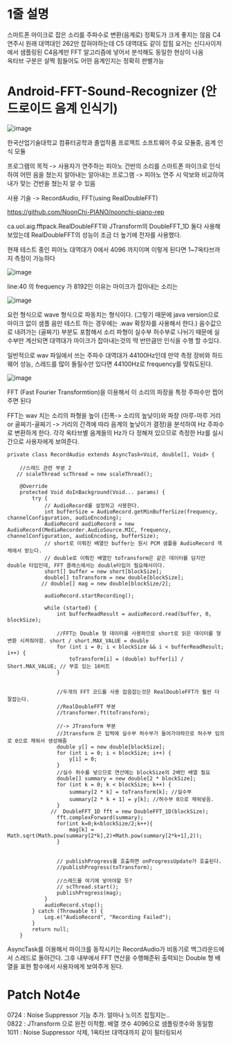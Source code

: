# 1줄 설명
스마트폰 마이크로 잡은 소리를 주파수로 변환(음계로)
정확도가 크게 좋지는 않음 C4 연주시 원래 대역대인 262만 잡혀야하는데 C5 대역대도 같이 잡힘
요거는 신디사이저에서 샘플링된 C4음계만 FFT 알고리즘에 넣어서 분석해도 동일한 현상이 나옴   
옥타브 구분은 살짝 힘들어도 어떤 음계인지는 정확히 판별가능


# Android-FFT-Sound-Recognizer (안드로이드 음계 인식기)

![image](https://user-images.githubusercontent.com/66546156/125195178-86850f80-e28f-11eb-838f-e11b6b069e66.png)

한국산업기술대학교 컴퓨터공학과 졸업작품 프로젝트 소프트웨어 주요 모듈중, 음계 인식 모듈

프로그램의 목적
-> 사용자가 연주하는 피아노 건반의 소리를 스마트폰 마이크로 인식하여 어떤 음을 쳤는지 알아내는 알아내는 프로그램
-> 피아노 연주 시 악보와 비교하여 내가 맞는 건반을 쳤는지 알 수 있음

사용 기술
-> RecordAudio, FFT(using RealDoubleFFT)

https://github.com/NoonChi-PIANO/noonchi-piano-rep


ca.uol.aig.fftpack.RealDoubleFFT와  JTransform의 DoubleFFT_1D 둘다 사용해 보았는데 
RealDoubleFFT의 성능이 조금 더 높기에 전자를 사용했다. 

현재 테스트 중인 피아노 대역대가 0에서 4096 까지이며 이렇게 된다면 1~7옥타브까지 측정이 가능하다

![image](https://user-images.githubusercontent.com/66546156/125195702-c0efac00-e291-11eb-99ba-d88d4db8c1a4.png)


line:40 의 frequency 가 8192인 이유는 마이크가 잡아내는 소리는 

![image](https://user-images.githubusercontent.com/66546156/125195732-ea103c80-e291-11eb-8895-19ed008c5413.png)

요런 형식으로 wave 형식으로 파동치는 형식이다. (그렇기 때문에 java version으로 마이크 없이 샘플 음만 테스트 하는 경우에는 .wav 확장자를 사용해서 한다.)
음수값으로 내려가는 (골짜기) 부분도 포함해서 소리 파형이 실수부 허수부로 나뉘기 때문에 실수부만 계산되면 대역대가 마이크가 잡아내는것의 딱 반만큼만 인식을 수행 할 수있다. 

일반적으로 wav 파일에서 쓰는 주파수 대역대가 44100Hz인데 만약 측정 장비와 하드웨어 성능, 스레드를 많이 돌릴수만 있다면 44100Hz로 frequency를 맞춰도된다. 

![image](https://user-images.githubusercontent.com/66546156/125195771-1af07180-e292-11eb-889f-f86eda2fae05.png)

FFT (Fast Fourier Transformtion)을 이용해서 이 소리의 파장을 특정 주파수만 찝어주면 된다

FFT는 wav 치는 소리의 파형을 높이 (진폭-> 소리의 높낮이)와 파장 (마루-마루 거리 or 골짜기-골짜기 -> 거리의 간격에 따라 음계의 높낮이가 결정)을 분석하여
Hz 주파수로 변환하게 한다. 각각 옥타브별 음계들의 Hz가 다 정해져 있으므로 측정한 Hz를 실시간으로 사용자에게 보여준다. 


    private class RecordAudio extends AsyncTask<Void, double[], Void> {

        //스레드 관련 부분 2
       // scaleThread scThread = new scaleThread();

        @Override
        protected Void doInBackground(Void... params) {
            try {
                // AudioRecord를 설정하고 사용한다.
                int bufferSize = AudioRecord.getMinBufferSize(frequency, channelConfiguration, audioEncoding);
                AudioRecord audioRecord = new AudioRecord(MediaRecorder.AudioSource.MIC, frequency, channelConfiguration, audioEncoding, bufferSize);
                // short로 이뤄진 배열인 buffer는 원시 PCM 샘플을 AudioRecord 객체에서 받는다.
                // double로 이뤄진 배열인 toTransform은 같은 데이터를 담지만 double 타입인데, FFT 클래스에서는 double타입이 필요해서이다.
                short[] buffer = new short[blockSize];
                double[] toTransform = new double[blockSize];
               // double[] mag = new double[blockSize/2];

                audioRecord.startRecording();

                while (started) {
                    int bufferReadResult = audioRecord.read(buffer, 0, blockSize);

                    //FFT는 Double 형 데이터를 사용하므로 short로 읽은 데이터를 형변환 시켜줘야함. short / short.MAX_VALUE = double
                    for (int i = 0; i < blockSize && i < bufferReadResult; i++) {
                        toTransform[i] = (double) buffer[i] / Short.MAX_VALUE; // 부호 있는 16비트
                    }


                    //두개의 FFT 코드를 사용 잡음잡는것은 RealDoubleFFT가 훨씬 더 잘잡는다.
                    //RealDoubleFFT 부분
                    //transformer.ft(toTransform);

                    //-> JTransform 부분
                    //Jtransform 은 입력에 실수부 허수부가 들어가야하므로 허수부 임의로 0으로 채워서 생성해줌
                    double y[] = new double[blockSize];
                    for (int i = 0; i < blockSize; i++) {
                        y[i] = 0;
                    }
                    //실수 허수를 넣으므로 연산에는 blockSize의 2배인 배열 필요
                    double[] summary = new double[2 * blockSize];
                    for (int k = 0; k < blockSize; k++) {
                        summary[2 * k] = toTransform[k]; //실수부
                        summary[2 * k + 1] = y[k]; //허수부 0으로 채워넣음.
                    }
                  //  DoubleFFT_1D fft = new DoubleFFT_1D(blockSize);
                    fft.complexForward(summary);
                    for(int k=0;k<blockSize/2;k++){
                        mag[k] = Math.sqrt(Math.pow(summary[2*k],2)+Math.pow(summary[2*k+1],2));
                    }


                    // publishProgress를 호출하면 onProgressUpdate가 호출된다.
                    //publishProgress(toTransform);

                    //스레드를 여기에 넣어야할 듯?
                    // scThread.start();
                    publishProgress(mag);
                }
                audioRecord.stop();
            } catch (Throwable t) {
                Log.e("AudioRecord", "Recording Failed");
            }
            return null;
        }

AsyncTask를 이용해서 마이크를 동작시키는 RecordAudio가 비동기로 백그라운드에서 스레드로 돌아간다. 
그후 내부에서 FFT 연산을 수행해준뒤 출력되는 Double 형 배열을 표현 함수에서 사용자에게 보여주게 된다.

# Patch Not4e
0724 : Noise Suppressor 기능 추가. 얼마나 노이즈 잡힐지는..  
0822 : JTransform 으로 완전 이적함. 배열 갯수 4096으로 샘플링갯수와 동일함
1011 : Noise Suppressor 삭제, 1옥타브 대역대까지 같이 필터링되서 

